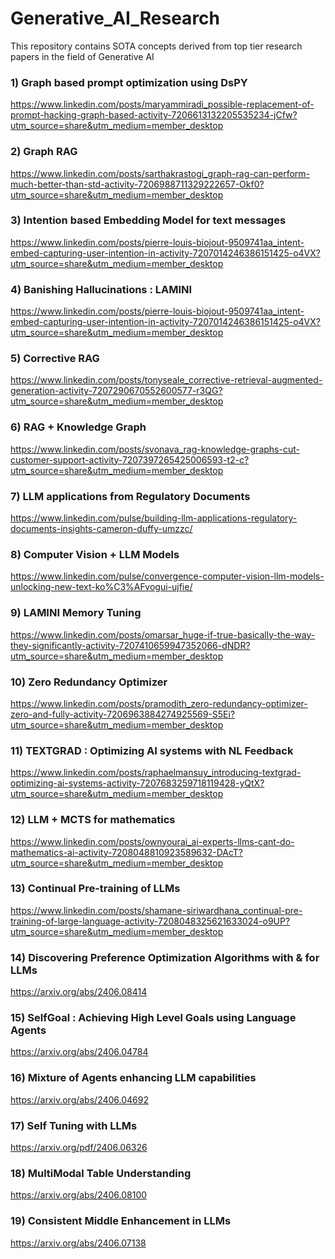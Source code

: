 # Generative_AI_Research
This repository contains SOTA concepts derived from top tier research papers in the field of Generative AI
<br>
### 1) Graph based prompt optimization using DsPY
https://www.linkedin.com/posts/maryammiradi_possible-replacement-of-prompt-hacking-graph-based-activity-7206613132205535234-jCfw?utm_source=share&utm_medium=member_desktop
<br>
### 2) Graph RAG
https://www.linkedin.com/posts/sarthakrastogi_graph-rag-can-perform-much-better-than-std-activity-7206988711329222657-Okf0?utm_source=share&utm_medium=member_desktop
<br>
### 3) Intention based Embedding Model for text messages
https://www.linkedin.com/posts/pierre-louis-biojout-9509741aa_intent-embed-capturing-user-intention-in-activity-7207014246386151425-o4VX?utm_source=share&utm_medium=member_desktop
<br>
### 4) Banishing Hallucinations : LAMINI
https://www.linkedin.com/posts/pierre-louis-biojout-9509741aa_intent-embed-capturing-user-intention-in-activity-7207014246386151425-o4VX?utm_source=share&utm_medium=member_desktop
<br>
### 5) Corrective RAG
https://www.linkedin.com/posts/tonyseale_corrective-retrieval-augmented-generation-activity-7207290670552600577-r3QG?utm_source=share&utm_medium=member_desktop
<br>
### 6) RAG + Knowledge Graph
https://www.linkedin.com/posts/svonava_rag-knowledge-graphs-cut-customer-support-activity-7207397265425006593-t2-c?utm_source=share&utm_medium=member_desktop
<br>
### 7) LLM applications from Regulatory Documents
https://www.linkedin.com/pulse/building-llm-applications-regulatory-documents-insights-cameron-duffy-umzzc/
<br>
### 8) Computer Vision + LLM Models
https://www.linkedin.com/pulse/convergence-computer-vision-llm-models-unlocking-new-text-ko%C3%AFvogui-ujfie/
<br>
### 9) LAMINI Memory Tuning
https://www.linkedin.com/posts/omarsar_huge-if-true-basically-the-way-they-significantly-activity-7207410659947352066-dNDR?utm_source=share&utm_medium=member_desktop
<br>
### 10) Zero Redundancy Optimizer
https://www.linkedin.com/posts/pramodith_zero-redundancy-optimizer-zero-and-fully-activity-7206963884274925569-S5Ei?utm_source=share&utm_medium=member_desktop
<br>
### 11) TEXTGRAD : Optimizing AI systems with NL Feedback
https://www.linkedin.com/posts/raphaelmansuy_introducing-textgrad-optimizing-ai-systems-activity-7207683259718119428-yQtX?utm_source=share&utm_medium=member_desktop
<br>
### 12) LLM + MCTS for mathematics
https://www.linkedin.com/posts/ownyourai_ai-experts-llms-cant-do-mathematics-ai-activity-7208048810923589632-DAcT?utm_source=share&utm_medium=member_desktop
<br>
### 13) Continual Pre-training of LLMs
https://www.linkedin.com/posts/shamane-siriwardhana_continual-pre-training-of-large-language-activity-7208048325621633024-o9UP?utm_source=share&utm_medium=member_desktop
<br>
### 14) Discovering Preference Optimization Algorithms with & for LLMs
https://arxiv.org/abs/2406.08414
<br>
### 15) SelfGoal : Achieving High Level Goals using Language Agents
https://arxiv.org/abs/2406.04784
<br>
### 16) Mixture of Agents enhancing LLM capabilities
https://arxiv.org/abs/2406.04692
<br>
### 17) Self Tuning with LLMs
https://arxiv.org/pdf/2406.06326
<br>
### 18) MultiModal Table Understanding
https://arxiv.org/abs/2406.08100
<br>
### 19) Consistent Middle Enhancement in LLMs
https://arxiv.org/abs/2406.07138
<br>
